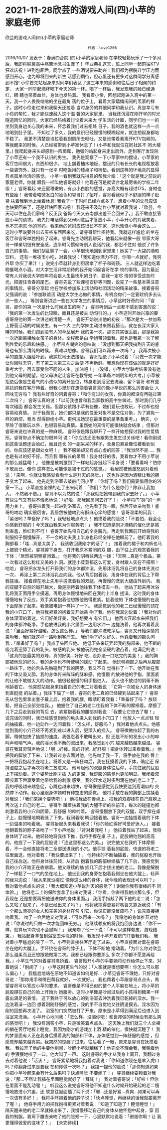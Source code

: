 # 2021-11-28欣芸的游戏人间(四)小苹的家庭老师



欣芸的游戏人间(四)小苹的家庭老师



                                         作者：love1206
 2016/10/07
 发表于：春满四合院
 (四)小苹的家庭老师
   在学校轻鬆玩乐了一个多月后，我即将脱离高中痛苦地念书生涯了！
   毕业典礼这天，班上同学一起前往KTV狂欢庆祝！进到包厢后，同学点了 一些酒说要来助兴！我们都为摆脱升学压力而感到开心，也为即将到来的新生 活感到期待，但心里还有更多对这群同学分离感到不捨!
   小伶首先站起身来对同学们表达了这三年来的感谢和往后日子相聚的约定， 大家一同举起酒杯喝下今天的第一杯。喝了一杯后，我发现我的脸已经通红，眼 睛也带着血丝，身体也发热着。
   我看着小伶，回想起刚进入高中的第一天，我一个人畏畏缩缩的坐在最角 落的位子上，看着大家嬉嬉闹闹的羡慕的样子。这时小伶走过来和我聊天还拉着 当时身旁的其他同学和我认识。真是幸亏有小伶的帮忙，我才能快速融入这个温 馨的大家庭里。
   当我还沉浸在刚开学的时光隧道回忆的同时，大家已经热络着讨论着未来大 学生活的计画，同学们也一一的坐到我身边关心我的未来，怀念着我们过去相处 日子。我的酒也就这样一点一点地喝到肚子里。
   不知过了多久，我的意识已经慢慢的模糊起来，就连想起身都站不稳了。 我更不清楚是谁拉着我到厕所去呕吐，又是谁带着我离开KTV包厢的。
   等我醒来的时候，人已经被带到小苹家休息了！(小苹和我就住在同社区不 同大楼里。)
   我爬起身来头却感到一阵晕眩，勉强的站起身来走出房外。走到客厅发现除 了小苹还有一个我不认识的男生。
   我先是观察了一下小苹家中的摆设，小苹家的客厅空间很大，东西却很少。 地上舖着柚木地板，摆设的只有长长的电视柜放着一些装饰外，就只有一张平 时吃饭用的矮桌子和椅垫。看到这样的环境真的显得有点孤单冷清的感觉。
   小苹一看到我就先得意的帮我介绍：「这个就是我之前说的家庭老师，你就 跟我一样叫他睿哥就好！他现在可是就读台北最厉害的学校二年级！」睿哥看起 来还蛮稚嫩的，有点小白脸的感觉，身高大概有超过175，身材也有些瘦！
   我带着略微发白的脸色和睿哥打了招呼，睿哥看我似乎不舒服的样子赶紧 扶着我到地上坐着休息! 我看了一下时间已经六点多了，想着小苹的父母应该 也快要回来了，还是赶快回家去吧！
   我还来不及动作小苹就对着我说：『欣芸，今天可以住在我们家吗？反正我 爸妈今天又去南部出差不会回来了。』我不敢直接答应小苹的请求。
   我先打电话得到父母同意后才答应小苹，小苹开心的对我笑着，也不忘抱怨 他的爸妈。看来他的爸妈应该很长不在家，这也难怪小苹会这么...。
   这时小苹说要外出去买些东西回来吃，请睿哥帮忙招待我。我就这样尴尬 的坐在客厅和睿哥单独相处了起来。睿哥先主动跟我聊天，他看起来就像一般 邻家大哥哥一样亲切很有安全感，连平时习惯倾听别人说话的我，都忍不住对 他说了许多自己的事情。
   我们胡乱聊了一会，小苹很快地回到家里来！她买了一大袋的酒和饮料， 还有一堆夜市小吃，对着我说：「我知道你酒力不好，你喝一点就好，我另外帮 你买了果汁！」说完小苹就转身到厨房拿了杯子和碗筷。
   三人就这样边吃着晚餐喝点小酒。对大学生活非常期待的我开始问起睿哥在学 校的事情。因为最近常有人对我说大学四年将会是人生最快乐的日子，要我一定尽 情的享受这些时光，把握住青春的尾巴。
   睿哥先说了些课程安排等问题，说完了一些基本需注意的事情后，睿哥分享起 他在学校参加系上活动和社团活动的精采故事。接着睿哥又强调的说：「参加联谊活 动是大学生必做的事情，有机会你们一定要趁机多去认识一些人。」
   等到睿哥讲述一些在大学发生的事情后，小苹这时好奇的问：「睿哥，那你的第 一次是什么时候发生的啊？」
   睿哥听到后一点都不感到害羞的说：「我的第一次发生的比较晚，而且还是被主 动勾引的。」
   小苹这时开始兴奋的要睿哥将他的第一次讲述的清楚一点。
   睿哥开始说出他的初夜：「那次是大一参加系上野营活动的时候发生，有一个大 三的学姊主动过来跟我搭讪。就在夜深大家入睡的时候，我们跑到没有人的草丛展开 我的第一次。那次其实很丢脸，那是我第一次近距离接触女孩子的身体。全程都是由 学姐带领着我，那也是我第一次了解到性爱的乐趣和快感。」
   小苹带点嘲笑的意味说：「没想到那天把我搞到升天的睿哥也有那么清纯的时候， 真难以想像。睿哥我们可以再来一次吗？」
   我再次被小苹的直接大胆给吓到，我尴尬地无法接话。
   睿哥拒绝了小苹说着：「只做一次才能让你回味无穷，有了第二次第三次之后便 不再新鲜。我想你现在该做的就是好好重考大学，再去享受你不同的人生。加油吧！」
  (没错，小苹大学联考结果没有达到他父母的期望，他父母决定让睿哥在教导她 一年準备冲刺明年的大考。)
   小苹被拒绝后像是生着气的小孩似的离开坐位，转身走到浴室去洗澡，留下睿哥 和有些尴尬的我在客厅待着。但我心里却在想像着睿哥真的像小苹说的那么厉害会让 人回味无穷吗？
   我有些好奇的问着睿哥：「和你有过的女孩，你真的都没有再碰过第二次吗？」
   睿哥认真的说：「以前我也曾和我当家教的高中生做过，那时我们几乎每次碰面 都会发生关係。但那女孩跟小苹有些像，她们爱玩也敢玩，不过却也很容易动真情。 对于我而言，她们都只是我的性爱对象不是交往对象，为了避免一样的麻烦，我当 然得拒绝小苹。更何况她现在最重要的是準备重考。」
   确实，小苹除了很敢玩以外，也很容易动真情。虽然她的真情可能很快就会结束 ，但那对睿哥来说也许真的是一种麻烦。
   睿哥像是跟我聊开了一样开始想探讨我的性爱情形。睿哥带点不确定的眼神问 说：「你应该还没有跟男生发生过关係吧！看你刚说到这些话题还会脸红，而且还长 的一副呆呆的样子，全身包紧紧像怕被看到似的。你应该还是跟处女吧！」
   我不服输却又有点心虚的回答：「我当然不是…，我也是有过的好不好。而且我 哪有长的呆啊！我身材好的很，我看你才不用小苹说的那么威猛嘞！」
   他像是被刺激到了一样站起身挺起下半身说：「要看看吗？怕你不敢而已，像你 这样怎么可能像是被干过的的感觉。」
   我居然被他激怒到对着他说：「来啊，你就让我感受看看什么是升天的感觉。」 这也许是因为酒精让我的胆子变大了起来。
   他先走到浴室去敲敲门问小苹：「你好了吗？我们需要借用你的浴室一下。」
   小苹直接全裸的走了出来问着：「你们？为什么是你们？除非让我加入， 不然我不借。」
   睿哥不以为然的说：「那我就把她带到我的家去好了。」
   小苹有些生气又有些不情愿地说：「好啦，那我回房间去好了！」 小苹将门”碰”的一声用力关上。
   睿哥拉着我一起进到浴室去，他先看了我一眼，然后开始亲吻我！睿哥的吻功 确实很厉害，我居然被他吻到有酥麻心痒的感觉！
   睿哥温柔的问我：「紧张吗？準备好了吗？」我轻轻地点点头！
   他摸着我的脸说：「不要怕，我会让你感到舒服的！今天就由我来为你服务吧！」 我不知道是刚才酒精的催化还是感到害羞，脸红到不行！
   睿哥开始先将自己的全身脱光，再走到我面前开始将我的制服扣子慢慢解开， 不一会的功夫我上半身也已经全裸在他眼前了。他盯着我的胸部看：「哇…真是太美了， 我该收回我刚才的话了！」
   接着我的裙子和内裤也马上被脱个精光，睿哥蹲下身去，打开我原本紧闭的双 腿，由下往上的观赏着我的下体：「居然被阴脣紧闭着。」
   他将我的阴唇往两边一拨：「天啊…真是个极品，第一次看过这么粉红又美的小 洞。就连小荳荳都这么可爱，身材跟人实在不搭啊！哈哈」
   睿哥把水龙头打开将我们的身体都沖湿，先用沐浴乳将自己的身体先洗过一次， 再涂上第二次沐浴乳走向我。他从背后抱着我，用身体在我的背后上下帮我搓澡。 接着蹲在地上先用手搓洗着我的双腿，再慢慢的洗到大腿由外到内。
   我的双腿不自禁的越开越大，像是期待着他往我下体摸去一样。
   他站了起来用沐浴乳将我正面用手全摸遍，再用身体慢慢地来回在我的上半身 搓澡。这时我的身体慢慢地有了反应，双手紧紧抱着他想跟他贴得更紧。接着他的 下体也慢慢的在我下面摩擦了起来，我像被电到一样抖了一下。
   我感觉到他的老二已经慢慢的顶在我的小穴口了，他将我紧紧的抱着又开始亲 吻了我。他在我耳边说着：「我对你的身体深深的着迷，它们好美好美，我好想要占 有它们。」
   他再次开起水来把我们的身体都沖乾净，手也放进我的小穴里面一边用水沖一 边搓洗着，他再次看着我说：「里面好紧好温暖。怎么这么棒。」
   等我们都沖洗乾净后，睿哥又开始深情的亲吻我，我们就这样一路吻到客厅去。 我们吻了好久好久，他靠着我的额头问我：「準备好了吗？」我点了头回应他。
   他低下头来玩弄起我的胸部来，他不断的吸允着还舔了我的乳头，敏感的乳头 被他玩到完全坚硬的激凸着，他满足的说：「这真的是最美的双峰，真的好美…好好 吃…没办法一口吃完的美食！」我的胸部被他玩的好久，我的身体也不听使唤的蠕动 了起来。
   他玩够胸部之后再从腹部一路往下，他的舌头先触碰到了我的阴蒂。我又不自 觉得抖了一下。他开始在我的下体又吸又舔，我的身体传来阵阵的酥麻感。他慢慢 的放进他的手指，里面紧的让他不敢做太大的动作。他很轻很慢的用手指进入， 舌头也不放过的阴蒂不断地舔着它。
   他突然站起身来指着自己的老二对着我说：「它第一次被女人的身体迷到直挺挺 的站着。」我往下瞄了一眼，睿哥的老二真的已经硬到站起来了！
   睿哥先从包包里拿出套子戴上后，抱着我的腰，眼睛盯着我看：「準备好了吗？ 放轻鬆，把自己全部交给我。」
   他握住了自己的老二往我的下体不断的摩擦着。摩擦了几下之后走到我的背后 去，紧紧抱着我的腰部对我说：「我要让它进去了喔！」
   说完话的同时，我已经感觉到他的龟头进入到我的小穴口了！他放入一点点轻 轻的抽插着，他一边动作一边问着我：「怎么样，舒服吗？」我对着他点点头。他感 觉到我的小穴已经不再紧到难以进入后，更深入的插入。
   睿哥微微拉起了我的右脚，稍微加快了抽插的速度。我强忍着不敢叫出来，但 还是不断的发出小小的呻吟声和喘气声。我的淫水也不断的流出来，我感觉到小穴 越来越热越来越湿。
   睿哥在我耳旁轻声地说：「喔…好棒…真的好紧…好舒服！把身体转过来看着我。」
   他把我的脚放了下来，让我转过身去面对他。他先吻了我一下，将手放在我的 臀上一把将我抱起坐在地上。将着又是一阵狂吻后，我在抚摸着我的下体，确定还 保持湿度之后才再次将老二放进来。
   他弯起他的双腿身体往后仰，手扶住我的屁股上下摆动着。这个姿势比刚才插 入的更深，我舒服的感觉也更加明显。我闭着双眼咬着下唇享受着他带给我的刺激 感受。我的淫水这时多到滴在他的老二上了。
   我的呼吸越来越急促，心跳也越来越快，睿哥像是感觉到我快要达到高潮似的 突然停下动作。我心里跟身体顿时有种空虚的感觉。
   他将手放在我的胸部上搓揉着对我说：「我们来换个姿势吧！」
   他把我放在餐桌上，把我的双脚挂在自己肩膀上再次送上自己的老二。睿哥半 蹲着扶着我的大腿不断的往前顶，每次的碰撞也都刺激着我的小穴和阴蒂，我舒服 的呻吟着。
   睿哥慢慢放下我的双腿，双手撑在桌子上，脸慢慢地朝我低了下来。我闭着眼 睛迎接着他。睿哥一边抽插着我的下体一边温柔的吻着我。
   睿哥抬起头来看着我说：「你的脸红得好可爱好迷人。」
   接着他朝着我的脖子亲吻了一下小声地说：「背对着我吧！」
   他拉着我站了起来，我将身体转了过来。他轻轻地将我往下推，我将手撑在桌 子上，屁股朝他翘的高高的。他捏了一下我的屁股说：「连这里都这么完美。」
   说完他又在我的下体摩擦着，不一会他直接将老二全部送进我的小穴。他手扶 着我的屁股，快速的将老二往里面送。他对着我：「我快要出来了！」
   他持续的不断抽插着，我的屁股也开始自己往后送。他将身体往前倾，从背后 抱着我的胸部继续插了几下后，我感觉到我的小穴开始正在收缩着。他又继续的抽 插几下后才拔出他的老二。我像是解脱了一样鬆了一口气的坐在地上。
   他坐到我的身旁在抱着我侧坐在他大腿上，轻声的我耳边说：「我从来就没碰过 像你这么棒的身体，我今晚的表现还可以吗？」
   我对着他点点头的说：「我大概知道小苹说升天的感觉了！谢谢你我有很棒的不 同体验。」
   他将老二上的保险套拿了出来对我说：「你看，你害得我射出那么多，但我现在 还是想要再把他送进你的身体里面。」
   我用手指敲了两下他的老二说：「怎么又站了起来了。不是已经出来了吗？」
   他将我抱得更紧将嘴唇又靠近我说：「有一个那么漂亮的女人和完美的身材在勾 引它，你说它能没反应吗？」说完直接拥吻着我。
   吻了一会后他又对我说：「可以再来一次吗？」
   我将他的身体推开对他说：「你说过的只做一次才能回味无穷。」
   他继续赖皮的将我抱回身边说：「你不一样，就算玩10次也不会腻啊！」
   我亲吻了他一下说：「不可以这样赖皮，游戏结束。」
   我站起身準备到浴室去沖洗的时候，我发现小苹开着房门盯着我们看。 我对着小苹尴尬的笑了一下。小苹则直接往客厅走了过来。
   小苹直接面对着在睿哥坐在他的大腿上，手环绕在睿哥的脖子上，下体不断地 摆动着。「为什么你对欣芸那么温柔而且还想跟她做第二次。我都已经跟你要那么 多次了你都不愿意再给我。」小苹生气的对着睿哥撒娇着。
   睿哥鬆开小苹的手要她将动作给停止下来，对着她说：「别闹了！」
   小苹这时更生气的说：「人家就是很想要啊！你怎么可以那么偏心！」
   我尴尬地站在原地不知道该如何是好…
   小苹见睿哥不理她，只好对睿哥说：「那你用手和嘴巴帮我就好，一次就好。」 我也帮着小苹跟睿哥点点头，希望睿哥可以答应小苹的要求。
   睿哥像是不得已似的整个人平躺在地上，将小苹的屁股蹲在自己的脸上开始为 她服务。这时小苹像是吵闹过后的小孩得到糖果一样露出满足的表情。
   这下我终于可以放心的到浴室去沖洗着我已乾掉的淫水。我一边洗着澡一边回 想着刚刚舒服的感觉，我的手不自觉地又往阴道摸去。淫水因为刚的回想再次湿了。
   浴室的门突然被打了开来，原来是小苹得到满足后也进入到浴室来洗澡。
   小苹开心地问我：「怎么样，没骗你吧！和世邦做的时候没有那么爽的感觉吧！」 我没有回答小苹，只是微笑着点点头。
   这天晚上我们就三个人全裸的躺在客厅地板上睡觉，我因为刚才的游戏加上酒 精的催化，很快就沉睡了！
   我的梦里面有人正在我身后摸着我的胸部和下体，身体感觉到一阵舒服的感觉 ，但感觉却越来越真实。我突然的惊醒了过来，往后看了一眼，原来是睿哥在抚摸着我。
   我拉开了他的手要他别闹，吵醒小苹就糟糕了！他完全不理会我，我朝着他的 手狠狠地咬了一口，他大叫了一声。
   这时睿哥的手才从我身上离开，我翻过身去对着他说：「活该！」
   睿哥紧紧地将我抱着对我说：「你知道你现在是羊入虎口吗？你翻身过来是要我 在和你做一次吗？」
   我捏一捏他的脸说：「那你知道如果你把小苹吵醒来会有什么后果吗？快点睡觉 不要闹了！」
   睿哥继续耍赖着对我说：「那…不然让我插在里面睡觉就好了！拜託！」
   我对着睿哥说：「好啦！但你在里面不能乱动喔！」
   听我这么说完睿哥将他不知道什么时候开始硬起的老二慢慢地放进小穴里，还 故意往里面插了两下说：「喔…还是好紧…真爽…如果可以再一次该有多好！」
   我将手环抱着他的脖子说：「快点睡觉，再继续的话我就要离开了喔！」
   他将手用力的把我抱得更紧对着我说：「知道了知道了！睡觉睡觉！」
   隔天醒来他的老二早就掉出来了，我慢慢移动自己的身体从他怀抱中起身，穿 回我的制服。我弯下腰去亲吻了他的脸颊一下，心里默默地说着：「谢谢你啊！让 我更懂得做爱的滋味了！」
 【未完待续】



